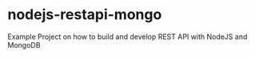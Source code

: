 # nodejs-restapi-mongo
Example Project on how to build and develop REST API with NodeJS and MongoDB
